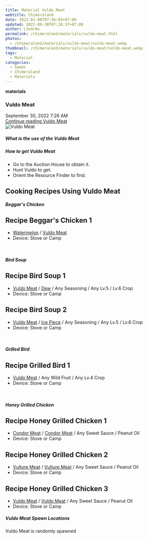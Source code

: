 ```yaml
---
title: Material Vuldo Meat
webtitle: Chimeraland
date: 2022-01-08T07:56:03+07:00
updated: 2022-09-30T07:26:37+07:00
author: L3n4r0x
permalink: /chimeraland/materials/vuldo-meat.html
photos:
  - /chimeraland/materials/vuldo-meat/vuldo-meat.webp
thumbnail: /chimeraland/materials/vuldo-meat/vuldo-meat.webp
tags:
  - Material
categories:
  - Games
  - Chimeraland
  - Materials
---
```


<section id="bootstrap-wrapper">
  <link
    rel="stylesheet"
    href="https://cdn.statically.io/gh/dimaslanjaka/Web-Manajemen/40ac3225/css/bootstrap-4.5-wrapper.css"
  />
  <div
    class="row g-0 border rounded overflow-hidden flex-md-row mb-4 shadow-sm position-relative"
  >
    <div class="col p-4 d-flex flex-column position-static">
      <strong class="d-inline-block mb-2 text-success">materials</strong>
      <h3 class="mb-0">Vuldo Meat</h3>
      <div class="mb-1 text-muted">September 30, 2022 7:26 AM</div>
      <a
        href="/chimeraland/materials/vuldo-meat.html"
        class="stretched-link d-none"
        >Continue reading Vuldo Meat</a
      >
    </div>
    <div class="col-auto d-none d-lg-block">
      <img
        src="/chimeraland/materials/vuldo-meat/vuldo-meat.webp"
        alt="Vuldo Meat"
      />
    </div>
  </div>
  <div class="row">
    <div class="col-lg-6 col-12 mb-2">
      <div class="card">
        <div class="card-body">
          <h5 class="card-title">What is the use of the Vuldo Meat</h5>
          <div class="card-text"><ul></ul></div>
        </div>
      </div>
    </div>
    <div class="col-lg-6 col-12 mb-2">
      <div class="card">
        <div class="card-body">
          <h5 class="card-title">How to get Vuldo Meat</h5>
          <div class="card-text">
            <ul>
              <li>Go to the Auction House to obtain it.</li>
              <li>Hunt Vuldo to get.</li>
              <li>Orient the Resource Finder to find.</li>
            </ul>
          </div>
        </div>
      </div>
    </div>
    <div class="col-12 mb-2">
      <h2 id="cookable">Cooking Recipes Using Vuldo Meat</h2>
      <div id="recipe-beggars-chicken">
        <h5 id="item-beggars-chicken">Beggar&#x27;s Chicken</h5>
        <div class="mb-2">
          <div class="card">
            <div class="card-body">
              <h2 class="card-title fs-5">Recipe Beggar&#x27;s Chicken 1</h2>
              <div class="card-text">
                <ul>
                  <li>
                    <a
                      class="text-decoration-none"
                      href="/chimeraland/materials/watermelon.html"
                      >Watermelon</a
                    ><span> / </span
                    ><a
                      class="text-decoration-none"
                      href="/chimeraland/materials/vuldo-meat.html"
                      >Vuldo Meat</a
                    >
                  </li>
                  <li>Device: Stove or Camp</li>
                </ul>
              </div>
            </div>
          </div>
        </div>
      </div>
      <br />
      <div id="recipe-bird-soup">
        <h5 id="item-bird-soup">Bird Soup</h5>
        <div class="mb-2">
          <div class="card">
            <div class="card-body">
              <h2 class="card-title fs-5">Recipe Bird Soup 1</h2>
              <div class="card-text">
                <ul>
                  <li>
                    <a
                      class="text-decoration-none"
                      href="/chimeraland/materials/vuldo-meat.html"
                      >Vuldo Meat</a
                    ><span> / </span
                    ><a
                      class="text-decoration-none"
                      href="/chimeraland/materials/dew.html"
                      >Dew</a
                    ><span> / </span>Any Seasoning<span> / </span>Any Lv.5
                    <span> / </span> Lv.6 Crop
                  </li>
                  <li>Device: Stove or Camp</li>
                </ul>
              </div>
            </div>
          </div>
        </div>
        <div class="mb-2">
          <div class="card">
            <div class="card-body">
              <h2 class="card-title fs-5">Recipe Bird Soup 2</h2>
              <div class="card-text">
                <ul>
                  <li>
                    <a
                      class="text-decoration-none"
                      href="/chimeraland/materials/vuldo-meat.html"
                      >Vuldo Meat</a
                    ><span> / </span
                    ><a
                      class="text-decoration-none"
                      href="/chimeraland/materials/ice-piece.html"
                      >Ice Piece</a
                    ><span> / </span>Any Seasoning<span> / </span>Any Lv.5
                    <span> / </span> Lv.6 Crop
                  </li>
                  <li>Device: Stove or Camp</li>
                </ul>
              </div>
            </div>
          </div>
        </div>
      </div>
      <br />
      <div id="recipe-grilled-bird">
        <h5 id="item-grilled-bird">Grilled Bird</h5>
        <div class="mb-2">
          <div class="card">
            <div class="card-body">
              <h2 class="card-title fs-5">Recipe Grilled Bird 1</h2>
              <div class="card-text">
                <ul>
                  <li>
                    <a
                      class="text-decoration-none"
                      href="/chimeraland/materials/vuldo-meat.html"
                      >Vuldo Meat</a
                    ><span> / </span>Any Wild Fruit<span> / </span>Any Lv.4 Crop
                  </li>
                  <li>Device: Stove or Camp</li>
                </ul>
              </div>
            </div>
          </div>
        </div>
      </div>
      <br />
      <div id="recipe-honey-grilled-chicken">
        <h5 id="item-honey-grilled-chicken">Honey Grilled Chicken</h5>
        <div class="mb-2">
          <div class="card">
            <div class="card-body">
              <h2 class="card-title fs-5">Recipe Honey Grilled Chicken 1</h2>
              <div class="card-text">
                <ul>
                  <li>
                    <a
                      class="text-decoration-none"
                      href="/chimeraland/materials/condor-meat.html"
                      >Condor Meat</a
                    ><span> / </span
                    ><a
                      class="text-decoration-none"
                      href="/chimeraland/materials/condor-meat.html"
                      >Condor Meat</a
                    ><span> / </span>Any Sweet Sauce<span> / </span>Peanut Oil
                  </li>
                  <li>Device: Stove or Camp</li>
                </ul>
              </div>
            </div>
          </div>
        </div>
        <div class="mb-2">
          <div class="card">
            <div class="card-body">
              <h2 class="card-title fs-5">Recipe Honey Grilled Chicken 2</h2>
              <div class="card-text">
                <ul>
                  <li>
                    <a
                      class="text-decoration-none"
                      href="/chimeraland/materials/vulture-meat.html"
                      >Vulture Meat</a
                    ><span> / </span
                    ><a
                      class="text-decoration-none"
                      href="/chimeraland/materials/vulture-meat.html"
                      >Vulture Meat</a
                    ><span> / </span>Any Sweet Sauce<span> / </span>Peanut Oil
                  </li>
                  <li>Device: Stove or Camp</li>
                </ul>
              </div>
            </div>
          </div>
        </div>
        <div class="mb-2">
          <div class="card">
            <div class="card-body">
              <h2 class="card-title fs-5">Recipe Honey Grilled Chicken 3</h2>
              <div class="card-text">
                <ul>
                  <li>
                    <a
                      class="text-decoration-none"
                      href="/chimeraland/materials/vuldo-meat.html"
                      >Vuldo Meat</a
                    ><span> / </span
                    ><a
                      class="text-decoration-none"
                      href="/chimeraland/materials/vuldo-meat.html"
                      >Vuldo Meat</a
                    ><span> / </span>Any Sweet Sauce<span> / </span>Peanut Oil
                  </li>
                  <li>Device: Stove or Camp</li>
                </ul>
              </div>
            </div>
          </div>
        </div>
      </div>
    </div>
    <div class="col-12 mb-2">
      <h5>Vuldo Meat Spawn Locations</h5>
      <p>Vuldo Meat is randomly spawned</p>
    </div>
  </div>
</section>